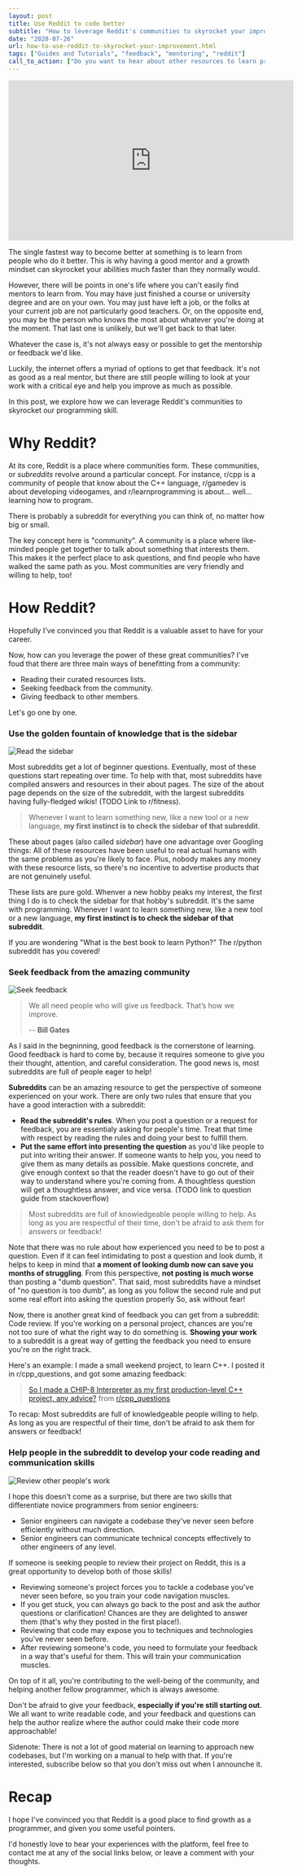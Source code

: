 ```yaml
---
layout: post
title: Use Reddit to code better
subtitle: "How to leverage Reddit's communities to skyrocket your improvement"
date: "2020-07-26"
url: how-to-use-reddit-to-skyrocket-your-improvement.html
tags: ["Guides and Tutorials", "feedback", "mentoring", "reddit"]
call_to_action: ["Do you want to hear about other resources to learn programming?", "Subscribe so you don't miss it!"]
---
```


<div class="text-center">
<iframe width="560" height="315" src="https://www.youtube.com/embed/tlI022aUWQQ" frameborder="0" allow="accelerometer; autoplay; encrypted-media; gyroscope; picture-in-picture" allowfullscreen></iframe>
</div>


The single fastest way to become better at something is to learn from people who do it better. This is why having a good mentor and a growth mindset can skyrocket your abilities much faster than they normally would.

However, there will be points in one's life where you can't easily find mentors to learn from. You may have just finished a course or university degree and are on your own. You may just have left a job, or the folks at your current job are not particularly good teachers. Or, on the opposite end, you may be the person who knows the most about whatever you're doing at the moment. That last one is unlikely, but we'll get back to that later.

Whatever the case is, it's not always easy or possible to get the mentorship or feedback we'd like.

Luckily, the internet  offers a myriad of options to get that feedback. It's not as good as a real mentor, but there are still people willing to look at your work with a critical eye and help you improve as much as possible.

In this post, we explore how we can leverage Reddit's communities to skyrocket our programming skill.

# Why Reddit?

At its core, Reddit is a place where communities form. These communities, or _subreddits_ revolve around a particular concept. For instance, r/cpp is a community of people that know about the C++ language, r/gamedev is about developing videogames, and r/learnprogramming is about... well... learning how to program.

There is probably a subreddit for everything you can think of, no matter how big or small.

The key concept here is "community". A community is a place where like-minded people get together to talk about something that interests them. This makes it the perfect place to ask questions, and find people who have walked the same path as you. Most communities are very friendly and willing to help, too!

# How Reddit?

Hopefully I've convinced you that Reddit is a valuable asset to have for your career.

Now, how can you leverage the power of these great communities? I've foud that there are three main ways of benefitting from a community: 

- Reading their curated resources lists.
- Seeking feedback from the community.
- Giving feedback to other members.

Let's go one by one.

### Use the golden fountain of knowledge that is the sidebar

![Read the sidebar]({{site.baseurl}}/img/for-posts/reddit-post/reddit-read.png)

Most subreddits get a lot of beginner questions. Eventually, most of these questions start repeating over time. To help with that, most subreddits have compiled answers and resources in their about pages. The size of the about page depends on the size of the subreddit, with the largest subreddits having fully-fledged wikis! (TODO Link to r/fitness).

> Whenever I want to learn something new, like a new tool or a new language, **my first instinct is to check the sidebar of that subreddit**.

These about pages (also called _sidebar_) have one advantage over Googling things: All of these resources have been useful to real actual humans with the same problems as you're likely to face. Plus, nobody makes any money with these resource lists, so there's no incentive to advertise products that are not genuinely useful.

These lists are pure gold. Whenver a new hobby peaks my interest, the first thing I do is to check the sidebar for that hobby's subreddit. It's the same with programming. Whenever I want to learn something new, like a new tool or a new language, **my first instinct is to check the sidebar of that subreddit**.

If you are wondering "What is the best book to learn Python?" The r/python subreddit has you covered!

<!-- ![r/python's sidebar]({{site.baseurl}}/img/for-posts/r-python-sidebar.png)) -->

### Seek feedback from the amazing community

![Seek feedback]({{site.baseurl}}/img/for-posts/reddit-post/reddit-ask.png)

> We all need people who will give us feedback. That’s how we improve.
>   
> -- **Bill Gates**

As I said in the begninning, good feedback is the cornerstone of learning. Good feedback is hard to come by, because it requires someone to give you their thought, attention, and careful consideration. The good news is, most subreddits are full of people eager to help!

**Subreddits** can be an amazing resource to get the perspective of someone experienced on your work. There are only two rules that ensure that you have a good interaction with a subreddit:
- **Read the subreddit's rules**. When you post a question or a request for feedback, you are essentialy asking for people's time. Treat that time with respect by reading the rules and doing your best to fulfill them.
- **Put the same effort into presenting the question** as you'd like people to put into writing their answer. If someone wants to help you, you need to give them as many details as possible. Make questions concrete, and give enough context so that the reader doesn't have to go out of their way to understand where you're coming from. A thoughtless question will get a thoughtless answer, and vice versa. (TODO link to question guide from stackoverflow)

> Most subreddits are full of knowledgeable people willing to help. As long as you are respectful of their time, don't be afraid to ask them for answers or feedback!

Note that there was no rule about how experienced you need to be to post a question. Even if it can feel intimidating to post a question and look dumb, it helps to keep in mind that **a moment of looking dumb now can save you months of struggling**. From this perspective, **not posting is much worse** than posting a "dumb question". That said, most subreddits have a mindset of "no question is too dumb", as long as you follow the second rule and put some real effort into asking the question properly So, ask without fear!

Now, there is another great kind of feedback you can get from a subreddit: Code review.
If you're working on a personal project, chances are you're not too sure of what the right way to do something is. **Showing your work** to a subreddit is a great way of getting the feedback you need to ensure you're on the right track.

Here's an example: I made a small weekend project, to learn C++. I posted it in r/cpp_questions, and got some amazing feedback:

<blockquote class="reddit-card" data-card-created="1595777548"><a href="https://www.reddit.com/r/cpp_questions/comments/46kfn6/so_i_made_a_chip8_interpreter_as_my_first/">So I made a CHIP-8 Interpreter as my first production-level C++ project, any advice?</a> from <a href="http://www.reddit.com/r/cpp_questions">r/cpp_questions</a></blockquote>
<script async src="//embed.redditmedia.com/widgets/platform.js" charset="UTF-8"></script>

To recap: Most subreddits are full of knowledgeable people willing to help. As long as you are respectful of their time, don't be afraid to ask them for answers or feedback!

### Help people in the subreddit to develop your code reading and communication skills

![Review other people's work]({{site.baseurl}}/img/for-posts/reddit-post/reddit-review.png)

I hope this doesn't come as a surprise, but there are two skills that differentiate novice programmers from senior engineers:
- Senior engineers can navigate a codebase they've never seen before efficiently without much direction.
- Senior engineers can communicate technical concepts effectively to other engineers of any level.

If someone is seeking people to review their project on Reddit, this is a great opportunity to develop both of those skills!

- Reviewing someone's project forces you to tackle a codebase you've never seen before, so you train your code navigation muscles.
- If you get stuck, you can always go back to the post and ask the author questions or clarification! Chances are they are delighted to answer them (that's why they posted in the first place!).
- Reviewing that code may expose you to techniques and technologies you've never seen before.
- After reviewing someone's code, you need to formulate your feedback in a way that's useful for them. This will train your communication muscles.

On top of it all, you're contributing to the well-being of the community, and helping another fellow programmer, which is always awesome.

Don't be afraid to give your feedback, **especially if you're still starting out**. We all want to write readable code, and your feedback and questions can help the author realize where the author could make their code more approachable!

Sidenote: There is not a lot of good material on learning to approach new codebases, but I'm working on a manual to help with that. If you're interested, subscribe below so that you don't miss out when I announche it.

# Recap

I hope I've convinced you that Reddit is a good place to find growth as a programmer, and given you some useful pointers.

I'd honestly love to hear your experiences with the platform, feel free to contact me at any of the social links below, or leave a comment with your thoughts.